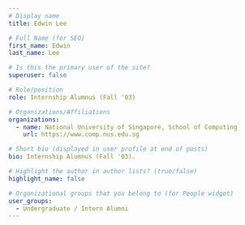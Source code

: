 ```yaml
---
# Display name
title: Edwin Lee

# Full Name (for SEO) 
first_name: Edwin
last_name: Lee

# Is this the primary user of the site?
superuser: false

# Role/position
role: Internship Alumnus (Fall '03)

# Organizations/Affiliations
organizations:
  - name: National University of Singapore, School of Computing
    url: https://www.comp.nus.edu.sg

# Short bio (displayed in user profile at end of posts)
bio: Internship Alumnus (Fall '03). 

# Highlight the author in author lists? (true/false)
highlight_name: false

# Organizational groups that you belong to (for People widget)
user_groups:
  - Undergraduate / Intern Alumni
---
```

